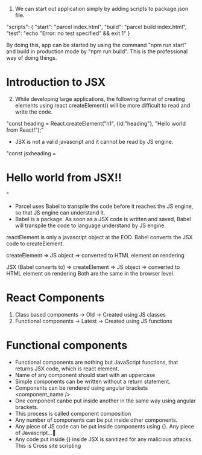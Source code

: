 1. We can start out application simply by adding scripts to package.json file.

"scripts": {
    "start": "parcel index.html",
    "build": "parcel build index.html",
    "test": "echo \"Error: no test specified\" && exit 1"
  }


  By doing this, app can be started by using the command "npm run start" and build in production mode by "npm run build". This is the professional way of doing things. 

# Introduction to JSX

  2. While developing large applications, the following format of creating elements using react createElement() will be more difficult to read and write the code. 

  "const heading = React.createElement("h1", {id:"heading"}, "Hello world from React!");"
  
  - JSX is not a valid javascript and it cannot be read by JS engine. 

  "const jsxheading = <h1 id="heading">Hello world from JSX!!</h1>"

  - Parcel uses Babel to transpile the code before it reaches the JS engine, so that JS engine can understand it. 
  - Babel is a package. As soon as a JSX code is written and saved, Babel will transpile the code to language understand by JS engine. 
  
  reactElement is only a javascript object at the EOD. Babel converts the JSX code to createElement. 

  createElement => JS object => converted to HTML element on rendering

  JSX (Babel converts to) => createElement => JS object => converted to HTML element on rendering
  Both are the same in the browser level. 


# React Components

1. Class based components -> Old -> Created using JS classes
2. Functional components -> Latest -> Created using JS functions

# Functional components

- Functional components are nothing but JavaScript functions, that returns JSX  code, which is react element.
- Name of any component should start with an uppercase
- Simple components can be written without a return statement.
- Components can be rendered using angular brackets <component_name /> 
- One component canbe put inside another in the same way using angular brackets. 
- This process is called component composition
- Any number of components can be put inside other components. 
- Any piece of JS code can be put inside components using {}. Any piece of Javascript...🚀
- Any code put inside {} inside JSX is sanitized for any malicious attacks. This is Cross site scripting

